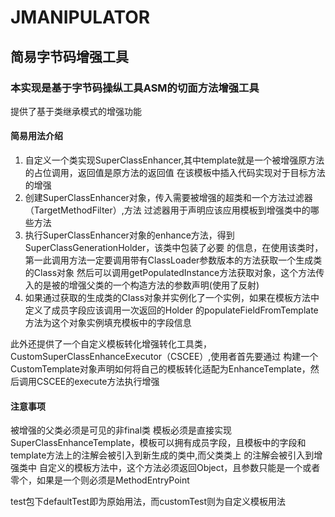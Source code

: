 # JMANIPULATOR

## 简易字节码增强工具

### 本实现是基于字节码操纵工具ASM的切面方法增强工具

提供了基于类继承模式的增强功能


#### 简易用法介绍

1. 自定义一个类实现SuperClassEnhancer,其中template就是一个被增强原方法的占位调用，返回值是原方法的返回值
在该模板中插入代码实现对于目标方法的增强
2. 创建SuperClassEnhancer对象，传入需要被增强的超类和一个方法过滤器（TargetMethodFilter）,方法
过滤器用于声明应该应用模板到增强类中的哪些方法
3. 执行SuperClassEnhancer对象的enhance方法，得到SuperClassGenerationHolder，该类中包装了必要
的信息，在使用该类时，第一此调用方法一定要调用带有ClassLoader参数版本的方法获取一个生成类的Class对象
然后可以调用getPopulatedInstance方法获取对象，这个方法传入的是被的增强父类的一个构造方法的参数声明(使用了反射)
4. 如果通过获取的生成类的Class对象并实例化了一个实例，如果在模板方法中定义了成员字段应该调用一次返回的Holder
的populateFieldFromTemplate方法为这个对象实例填充模板中的字段信息


此外还提供了一个自定义模板转化增强转化工具类，CustomSuperClassEnhanceExecutor（CSCEE）,使用者首先要通过
构建一个CustomTemplate对象声明如何将自己的模板转化适配为EnhanceTemplate，然后调用CSCEE的execute方法执行增强


#### 注意事项
被增强的父类必须是可见的非final类
模板必须是直接实现SuperClassEnhanceTemplate，模板可以拥有成员字段，且模板中的字段和template方法上的注解会被引入到新生成的类中,而父类类上
的注解会被引入到增强类中
自定义的模板方法中，这个方法必须返回Object，且参数只能是一个或者零个，如果是一个则必须是MethodEntryPoint

test包下defaultTest即为原始用法，而customTest则为自定义模板用法

